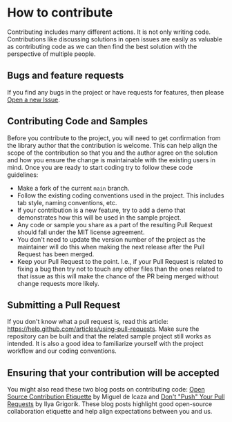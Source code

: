 # How to contribute
Contributing includes many different actions. It is not only writing code. Contributions like discussing solutions in open issues are easily as valuable as contributing code as we can then find the best solution with the perspective of multiple people.

## Bugs and feature requests
If you find any bugs in the project or have requests for features, then please [Open a new Issue](https://github.com/KristofferStrube/Blazor.SVGEditor/issues/new).

## Contributing Code and Samples
Before you contribute to the project, you will need to get confirmation from the library author that the contribution is welcome.
This can help align the scope of the contribution so that you and the author agree on the solution and how you ensure the change is maintainable with the existing users in mind.
Once you are ready to start coding try to follow these code guidelines:
- Make a fork of the current `main` branch.
- Follow the existing coding conventions used in the project. This includes tab style, naming conventions, etc.
- If your contribution is a new feature, try to add a demo that demonstrates how this will be used in the sample project.
- Any code or sample you share as a part of the resulting Pull Request should fall under the MIT license agreement.
- You don't need to update the version number of the project as the maintainer will do this when making the next release after the Pull Request has been merged.
- Keep your Pull Request to the point. I.e., if your Pull Request is related to fixing a bug then try not to touch any other files than the ones related to that issue as this will make the chance of the PR being merged without change requests more likely.

## Submitting a Pull Request
If you don't know what a pull request is, read this article: https://help.github.com/articles/using-pull-requests. Make sure the repository can be built and that the related sample project still works as intended. It is also a good idea to familiarize yourself with the project workflow and our coding conventions.

## Ensuring that your contribution will be accepted
You might also read these two blog posts on contributing code: [Open Source Contribution Etiquette](http://tirania.org/blog/archive/2010/Dec-31.html) by Miguel de Icaza and [Don't "Push" Your Pull Requests](https://www.igvita.com/2011/12/19/dont-push-your-pull-requests/) by Ilya Grigorik. These blog posts highlight good open-source collaboration etiquette and help align expectations between you and us.
